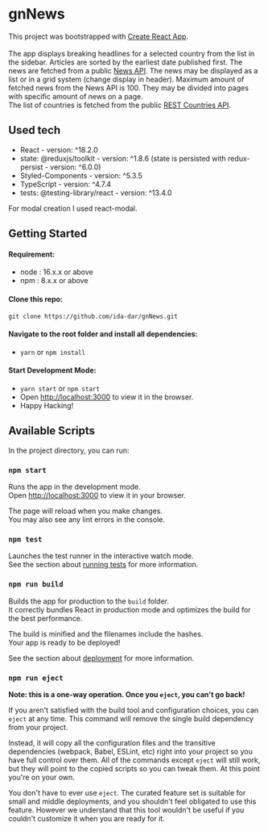 # gnNews

This project was bootstrapped with [Create React App](https://github.com/facebook/create-react-app).
<br><br>
The app displays breaking headlines for a selected country from the list in the sidebar. Articles are sorted by the earliest date published first. The news are fetched from a public [News API](https://newsapi.org/). The news may be displayed as a list or in a grid system (change display in header). Maximum amount of fetched news from the News API is 100. They may be divided into pages with specific amount of news on a page.
<br>
The list of countries is fetched from the public [REST Countries API](https://restcountries.com/#rest-countries).

## Used tech
* React - version: ^18.2.0
* state: @reduxjs/toolkit - version: ^1.8.6 (state is persisted with redux-persist - version: ^6.0.0)
* Styled-Components - version: ^5.3.5
* TypeScript - version: ^4.7.4
* tests: @testing-library/react - version: ^13.4.0

For modal creation I used react-modal.

## Getting Started

#### Requirement:
- node : 16.x.x or above
- npm : 8.x.x or above

#### Clone this repo:
`git clone https://github.com/ida-dar/gnNews.git`

#### Navigate to the root folder and install all dependencies:

- `yarn` or `npm install`

#### Start Development Mode:

- `yarn start` or `npm start`
- Open [http://localhost:3000](http://localhost:3000) to view it in the browser.
- Happy Hacking!

## Available Scripts

In the project directory, you can run:

### `npm start`

Runs the app in the development mode.\
Open [http://localhost:3000](http://localhost:3000) to view it in your browser.

The page will reload when you make changes.\
You may also see any lint errors in the console.

### `npm test`

Launches the test runner in the interactive watch mode.\
See the section about [running tests](https://facebook.github.io/create-react-app/docs/running-tests) for more information.

### `npm run build`

Builds the app for production to the `build` folder.\
It correctly bundles React in production mode and optimizes the build for the best performance.

The build is minified and the filenames include the hashes.\
Your app is ready to be deployed!

See the section about [deployment](https://facebook.github.io/create-react-app/docs/deployment) for more information.

### `npm run eject`

**Note: this is a one-way operation. Once you `eject`, you can't go back!**

If you aren't satisfied with the build tool and configuration choices, you can `eject` at any time. This command will remove the single build dependency from your project.

Instead, it will copy all the configuration files and the transitive dependencies (webpack, Babel, ESLint, etc) right into your project so you have full control over them. All of the commands except `eject` will still work, but they will point to the copied scripts so you can tweak them. At this point you're on your own.

You don't have to ever use `eject`. The curated feature set is suitable for small and middle deployments, and you shouldn't feel obligated to use this feature. However we understand that this tool wouldn't be useful if you couldn't customize it when you are ready for it.
